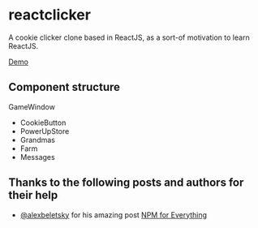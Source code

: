 # reactclicker
A cookie clicker clone based in ReactJS, as a sort-of motivation to learn ReactJS.

[Demo](http://palomoduarte.com/reactclicker/)

## Component structure

GameWindow

* CookieButton
* PowerUpStore
 * Grandmas
 * Farm
* Messages

## Thanks to the following posts and authors for their help

* [@alexbeletsky](https://twitter.com/alexbeletsky) for his amazing post [NPM for Everything](http://beletsky.net/2015/04/npm-for-everything.html)
